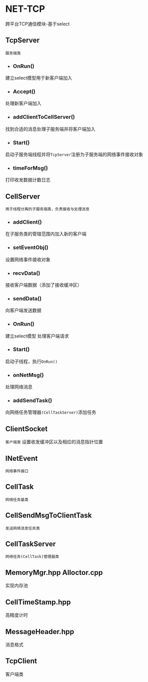 # NET-TCP
跨平台TCP通信模块-基于select

## TcpServer 
``服务端类``
- ### OnRun()
建立select模型用于新客户端加入
- ### Accept()
处理新客户端加入
- ### addClientToCellServer()
找到合适的消息处理子服务端并将客户端加入
- ### Start()
启动子服务端线程并将``TcpServer``注册为子服务端的网络事件接收对象
- ### timeForMsg()
打印收发数据计数日志

 ## CellServer
``用于线程分离的子服务端类，负责接收与处理消息``
- ### addClient()
在子服务类的管辖范围内加入新的客户端
- ### setEventObj()
设置网络事件接收对象
- ### recvData()
接收客户端数据（添加了接收缓冲区）
- ### sendData()
向客户端发送数据
- ### OnRun()
建立select模型 处理客户端请求
- ### Start()
启动子线程，执行``OnRun()``
- ### onNetMsg()
处理网络消息
- ### addSendTask()
向网络任务管理器``(CellTaskServer)``添加任务

## ClientSocket
``客户端类`` 设置收发缓冲区以及相应的消息指针位置

## INetEvent
``网络事件接口``

## CellTask
``网络任务基类``

## CellSendMsgToClientTask
``发送网络消息任务类``

## CellTaskServer
``网络任务(CellTask)管理器类``

## MemoryMgr.hpp Alloctor.cpp 
实现内存池
## CellTimeStamp.hpp
高精度计时
## MessageHeader.hpp
消息格式

## TcpClient
客户端类
